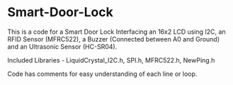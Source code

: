 # Smart-Door-Lock

This is a code for a Smart Door Lock Interfacing an 16x2 LCD using I2C, an RFID Sensor (MFRC522), a Buzzer (Connected between A0 and Ground) and an Ultrasonic Sensor (HC-SR04).

Included Libraries -
LiquidCrystal_I2C.h,
SPI.h,
MFRC522.h,
NewPing.h

Code has comments for easy understanding of each line or loop.
